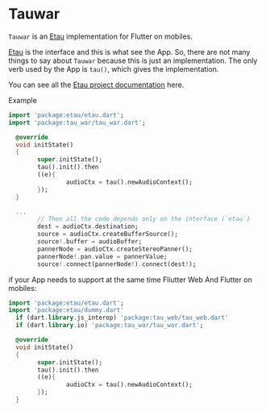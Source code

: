 <!--
This README describes the package. If you publish this package to pub.dev,
this README's contents appear on the landing page for your package.

For information about how to write a good package README, see the guide for
[writing package pages](https://dart.dev/tools/pub/writing-package-pages).

For general information about developing packages, see the Dart guide for
[creating packages](https://dart.dev/guides/libraries/create-packages)
and the Flutter guide for
[developing packages and plugins](https://flutter.dev/to/develop-packages).
-->

# Tauwar

`Tauwar` is an [Etau](https://pub.dev/packages/etau) implementation for Flutter on mobiles.

[Etau](https://pub.dev/packages/etau) is the interface and this is what see the App.
So, there are not many things to say about `Tauwar` because this is just an implementation.
The only verb used by the App is `tau()`, which gives the implementation.

You can see all the [Etau project documentation](https://tau.canardoux.xyz/etau-README.html) here.

Example
```dart
import 'package:etau/etau.dart';
import 'package:tau_war/tau_war.dart';

  @override
  void initState() 
  {
        super.initState();
        tau().init().then 
        ((e){
                audioCtx = tau().newAudioContext();
        });
  }

  ...
        // Then all the code depends only on the interface (`etau`)
        dest = audioCtx.destination;
        source = audioCtx.createBufferSource();
        source!.buffer = audioBuffer;
        pannerNode = audioCtx.createStereoPanner();
        pannerNode!.pan.value = pannerValue;
        source!.connect(pannerNode!).connect(dest!);

```

if your App needs to support at the same time Fliutter Web And Flutter on mobiles:
```dart
import 'package:etau/etau.dart';
import 'package:etau/dummy.dart'
  if (dart.library.js_interop) 'package:tau_web/tau_web.dart'
  if (dart.library.io) 'package:tau_war/tau_war.dart';

  @override
  void initState() 
  {
        super.initState();
        tau().init().then 
        ((e){
                audioCtx = tau().newAudioContext();
        });
  }
```